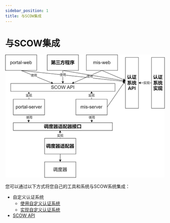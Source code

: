 ```yaml
---
sidebar_position: 1
title: 与SCOW集成
---
```


# 与SCOW集成

![集成](./integration.png)

您可以通过以下方式将您自己的工具和系统与SCOW系统集成：

- 自定义认证系统
  - [使用自定义认证系统](./auth/use.md)
  - [实现自定义认证系统](./auth/impl.md)
- [SCOW API](./scow-api/use.md)